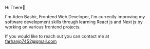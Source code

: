 Hi There👋

I'm Aden Bashir, Frontend Web Developer,
I'm currently improving my software development skills through learning React js and Next js by working on various frontend projects.

If you would like to reach out you can contact me at [farhanjp7452@gmail.com](mailto:farhanjp7452a@gmail.com)




